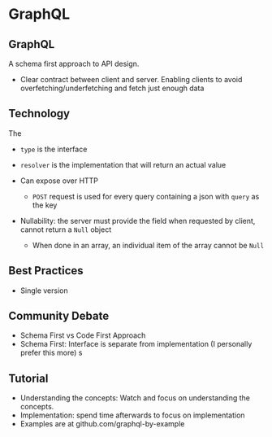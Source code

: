 # GraphQL

## GraphQL

A schema first approach to API design. 
- Clear contract between client and server. Enabling clients to avoid overfetching/underfetching and fetch just enough data

## Technology

The 
- `type` is the interface 
- `resolver` is the implementation that will return an actual value
- Can expose over HTTP
    - `POST` request is used for every query containing a json with `query` as the key

- Nullability: the server must provide the field when requested by client, cannot return a `Null` object
    - When done in an array, an individual item of the array cannot be `Null`


## Best Practices

- Single version

## Community Debate

- Schema First vs Code First Approach
- Schema First: Interface is separate from implementation (I personally prefer this more) s


## Tutorial

- Understanding the concepts: Watch and focus on understanding the concepts. 
- Implementation: spend time afterwards to focus on implementation
- Examples are at github.com/graphql-by-example
